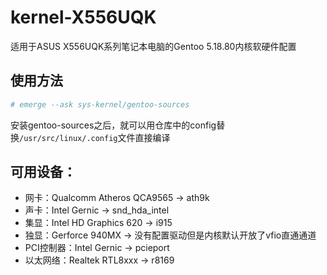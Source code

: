 # kernel-X556UQK
适用于ASUS X556UQK系列笔记本电脑的Gentoo 5.18.80内核软硬件配置

## 使用方法
```bash
# emerge --ask sys-kernel/gentoo-sources
```
安装gentoo-sources之后，就可以用仓库中的config替换`/usr/src/linux/.config`文件直接编译

## 可用设备：
- 网卡：Qualcomm Atheros QCA9565 ->   ath9k
- 声卡：Intel Gernic             ->   snd_hda_intel
- 集显：Intel HD Graphics 620    ->   i915
- 独显：Gerforce 940MX           ->   没有配置驱动但是内核默认开放了vfio直通通道
- PCI控制器：Intel Gernic        ->   pcieport
- 以太网络：Realtek RTL8xxx      ->    r8169
